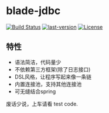 # blade-jdbc

[![Build Status](https://img.shields.io/travis/bladejava/blade-jdbc.svg?style=flat-square)](https://travis-ci.org/bladejava/blade-jdbc)
[![last-version](https://img.shields.io/maven-central/v/com.bladejava/blade-jdbc.svg?style=flat-square)](http://search.maven.org/#search%7Cga%7C1%7Cblade-jdbc)
[![License](https://img.shields.io/badge/license-Apache%202-4EB1BA.svg?style=flat-square)](https://www.apache.org/licenses/LICENSE-2.0.html)

## 特性

- 语法简洁，代码量少
- 不依赖第三方框架(除了日志接口)
- DSL风格，让程序写起来像一条链
- 内置连接池，支持其他连接池
- 可无缝结合spring

废话少说，上车请看 test code.

